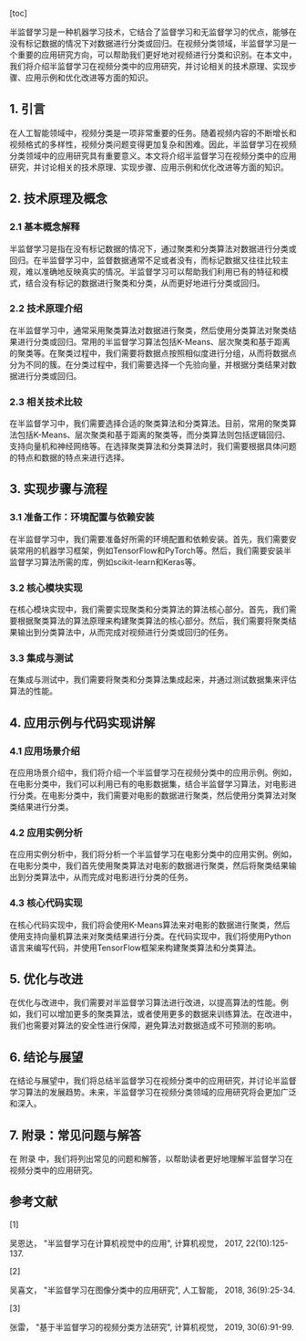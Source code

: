 
[toc]                    
                
                
半监督学习是一种机器学习技术，它结合了监督学习和无监督学习的优点，能够在没有标记数据的情况下对数据进行分类或回归。在视频分类领域，半监督学习是一个重要的应用研究方向，可以帮助我们更好地对视频进行分类和识别。在本文中，我们将介绍半监督学习在视频分类中的应用研究，并讨论相关的技术原理、实现步骤、应用示例和优化改进等方面的知识。

## 1. 引言

在人工智能领域中，视频分类是一项非常重要的任务。随着视频内容的不断增长和视频格式的多样性，视频分类问题变得更加复杂和困难。因此，半监督学习在视频分类领域中的应用研究具有重要意义。本文将介绍半监督学习在视频分类中的应用研究，并讨论相关的技术原理、实现步骤、应用示例和优化改进等方面的知识。

## 2. 技术原理及概念

### 2.1 基本概念解释

半监督学习是指在没有标记数据的情况下，通过聚类和分类算法对数据进行分类或回归。在半监督学习中，监督数据通常不足或者没有，而标记数据又往往比较主观，难以准确地反映真实的情况。半监督学习可以帮助我们利用已有的特征和模式，结合没有标记的数据进行聚类和分类，从而更好地进行分类或回归。

### 2.2 技术原理介绍

在半监督学习中，通常采用聚类算法对数据进行聚类，然后使用分类算法对聚类结果进行分类或回归。常用的半监督学习算法包括K-Means、层次聚类和基于距离的聚类等。在聚类过程中，我们需要将数据点按照相似度进行分组，从而将数据点分为不同的簇。在分类过程中，我们需要选择一个先验向量，并根据分类结果对数据进行分类或回归。

### 2.3 相关技术比较

在半监督学习中，我们需要选择合适的聚类算法和分类算法。目前，常用的聚类算法包括K-Means、层次聚类和基于距离的聚类等，而分类算法则包括逻辑回归、支持向量机和神经网络等。在选择聚类算法和分类算法时，我们需要根据具体问题的特点和数据的特点来进行选择。

## 3. 实现步骤与流程

### 3.1 准备工作：环境配置与依赖安装

在半监督学习中，我们需要准备好所需的环境配置和依赖安装。首先，我们需要安装常用的机器学习框架，例如TensorFlow和PyTorch等。然后，我们需要安装半监督学习算法所需的库，例如scikit-learn和Keras等。

### 3.2 核心模块实现

在核心模块实现中，我们需要实现聚类和分类算法的算法核心部分。首先，我们需要根据聚类算法的算法原理来构建聚类算法的核心部分。然后，我们需要将聚类结果输出到分类算法中，从而完成对视频进行分类或回归的任务。

### 3.3 集成与测试

在集成与测试中，我们需要将聚类和分类算法集成起来，并通过测试数据集来评估算法的性能。

## 4. 应用示例与代码实现讲解

### 4.1 应用场景介绍

在应用场景介绍中，我们将介绍一个半监督学习在视频分类中的应用示例。例如，在电影分类中，我们可以利用已有的电影数据集，结合半监督学习算法，对电影进行分类。在电影分类中，我们需要对电影的数据进行聚类，然后使用分类算法对聚类结果进行分类。

### 4.2 应用实例分析

在应用实例分析中，我们将分析一个半监督学习在电影分类中的应用实例。例如，在电影分类中，我们首先使用聚类算法对电影的数据进行聚类，然后将聚类结果输出到分类算法中，从而完成对电影进行分类的任务。

### 4.3 核心代码实现

在核心代码实现中，我们将会使用K-Means算法来对电影的数据进行聚类，然后使用支持向量机算法来对聚类结果进行分类。在代码实现中，我们将使用Python语言来编写代码，并使用TensorFlow框架来构建聚类算法和分类算法。

## 5. 优化与改进

在优化与改进中，我们需要对半监督学习算法进行改进，以提高算法的性能。例如，我们可以增加更多的聚类算法，或者使用更多的数据来训练算法。在改进中，我们也需要对算法的安全性进行保障，避免算法对数据造成不可预测的影响。

## 6. 结论与展望

在结论与展望中，我们将总结半监督学习在视频分类中的应用研究，并讨论半监督学习算法的发展趋势。未来，半监督学习在视频分类领域的应用研究将会更加广泛和深入。

## 7. 附录：常见问题与解答

在 附录 中，我们将列出常见的问题和解答，以帮助读者更好地理解半监督学习在视频分类中的应用研究。

## 参考文献

[1]

吴恩达， "半监督学习在计算机视觉中的应用", 计算机视觉， 2017, 22(10):125-137.

[2]

吴喜文， "半监督学习在图像分类中的应用研究", 人工智能， 2018, 36(9):25-34.

[3]

张雷， "基于半监督学习的视频分类方法研究", 计算机视觉， 2019, 30(6):91-99.

